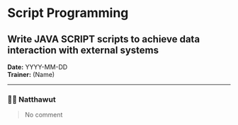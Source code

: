 # Script Programming
## Write JAVA SCRIPT scripts to achieve data interaction with external systems

**Date:** YYYY-MM-DD  
**Trainer:** (Name)

---

### 🧑‍💻 Natthawut
> No comment